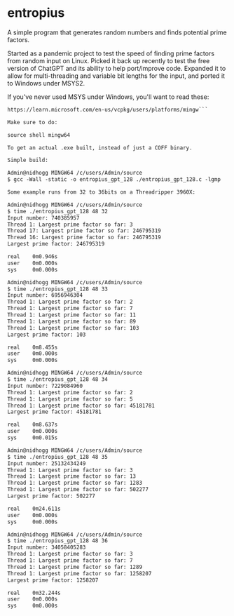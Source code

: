 # entropius

A simple program that generates random numbers and finds potential prime factors.

Started as a pandemic project to test the speed of finding prime factors from
random input on Linux. Picked it back up recently to test the free version
of ChatGPT and its ability to help port/improve code. Expanded it to allow
for multi-threading and variable bit lengths for the input, and ported it
to Windows under MSYS2.

If you've never used MSYS under Windows, you'll want to read these:

```https://www.msys2.org
https://learn.microsoft.com/en-us/vcpkg/users/platforms/mingw```

Make sure to do:

source shell mingw64 

To get an actual .exe built, instead of just a COFF binary.

Simple build:

Admin@nidhogg MINGW64 /c/users/Admin/source
$ gcc -Wall -static -o entropius_gpt_128 ./entropius_gpt_128.c -lgmp

Some example runs from 32 to 36bits on a Threadripper 3960X:

Admin@nidhogg MINGW64 /c/users/Admin/source
$ time ./entropius_gpt_128 48 32
Input number: 740385957
Thread 1: Largest prime factor so far: 3
Thread 17: Largest prime factor so far: 246795319
Thread 16: Largest prime factor so far: 246795319
Largest prime factor: 246795319

real    0m0.946s
user    0m0.000s
sys     0m0.000s

Admin@nidhogg MINGW64 /c/users/Admin/source
$ time ./entropius_gpt_128 48 33
Input number: 6956946304
Thread 1: Largest prime factor so far: 2
Thread 1: Largest prime factor so far: 7
Thread 1: Largest prime factor so far: 11
Thread 1: Largest prime factor so far: 89
Thread 1: Largest prime factor so far: 103
Largest prime factor: 103

real    0m8.455s
user    0m0.000s
sys     0m0.000s

Admin@nidhogg MINGW64 /c/users/Admin/source
$ time ./entropius_gpt_128 48 34
Input number: 7229084960
Thread 1: Largest prime factor so far: 2
Thread 1: Largest prime factor so far: 5
Thread 1: Largest prime factor so far: 45181781
Largest prime factor: 45181781

real    0m8.637s
user    0m0.000s
sys     0m0.015s

Admin@nidhogg MINGW64 /c/users/Admin/source
$ time ./entropius_gpt_128 48 35
Input number: 25132434249
Thread 1: Largest prime factor so far: 3
Thread 1: Largest prime factor so far: 13
Thread 1: Largest prime factor so far: 1283
Thread 1: Largest prime factor so far: 502277
Largest prime factor: 502277

real    0m24.611s
user    0m0.000s
sys     0m0.000s

Admin@nidhogg MINGW64 /c/users/Admin/source
$ time ./entropius_gpt_128 48 36
Input number: 34058405283
Thread 1: Largest prime factor so far: 3
Thread 1: Largest prime factor so far: 7
Thread 1: Largest prime factor so far: 1289
Thread 1: Largest prime factor so far: 1258207
Largest prime factor: 1258207

real    0m32.244s
user    0m0.000s
sys     0m0.000s


